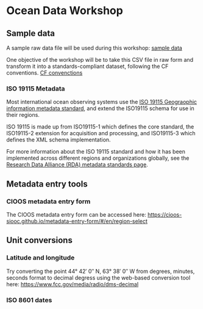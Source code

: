 # Ocean Data Workshop

## Sample data

A sample raw data file will be used during this workshop:
[sample data](sample_data/wsp_wave_buoy_raw.csv)

One objective of the workshop will be to take this CSV file in raw form and transform it into a standards-compliant dataset, following the CF conventions.
[CF convenctions](https://cfconventions.org)

### ISO 19115 Metadata

Most international ocean observing systems use the [ISO 19115 Geograophic information metadata standard](https://www.iso.org/standard/53798.html), and extend the ISO19115 schema for use in their regions. 

ISO 19115 is made up from ISO19115-1 which defines the core standard, the ISO19115-2 extension for acquisition and processing, and ISO19115-3 which defines the XML schema implementation.

For more information about the ISO 19115 standard and how it has been implemented across different regions and organizations globally, see the [Research Data Alliance (RDA) metadata standards page](https://rdamsc.bath.ac.uk/msc/m22).

## Metadata entry tools

### CIOOS metadata entry form

The CIOOS metadata entry form can be accessed here:
https://cioos-siooc.github.io/metadata-entry-form/#/en/region-select

## Unit conversions

### Latitude and longitude

Try converting the point
44° 42′ 0″ N, 63° 38′ 0″ W
from degrees, minutes, seconds format to decimal degress using the web-based conversion tool here:
https://www.fcc.gov/media/radio/dms-decimal

### ISO 8601 dates


